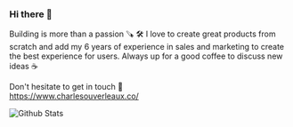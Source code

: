 ### Hi there 👋

Building is more than a passion 🪚 🛠 I love to create great products from scratch and add my 6 years of experience in sales and marketing to create the best experience for users. Always up for a good coffee to discuss new ideas ☕️

Don't hesitate to get in touch 💬 <br>
https://www.charlesouverleaux.co/

![Github Stats](https://github-readme-stats.vercel.app/api?username=CharlesOuverleaux&count_private=true&show_icons=true&include_all_commits=true)

<!--
**CharlesOuverleaux/charlesouverleaux** is a ✨ _special_ ✨ repository because its `README.md` (this file) appears on your GitHub profile.

Here are some ideas to get you started:

- 🔭 I’m currently working on ...
- 🌱 I’m currently learning ...
- 👯 I’m looking to collaborate on ...
- 🤔 I’m looking for help with ...
- 💬 Ask me about ...
- 📫 How to reach me: ...
- 😄 Pronouns: ...
- ⚡ Fun fact: ...
-->
